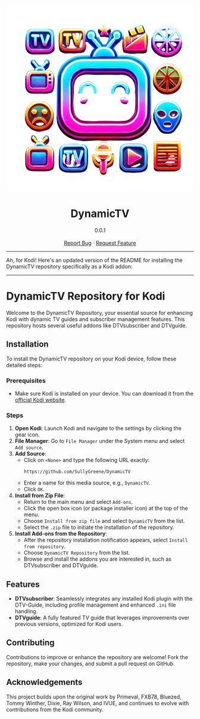 
<p align="center">
  <img src="https://raw.githubusercontent.com/SullyGreene/DynamicTV/main/icon_01.png" 
  alt="Logo" width="500" style="max-width:100%;height:auto;">
</p>

<h1 align="center">DynamicTV</h1>

<p align="center">
  0.0.1<br>
  <br>
  <a href="https://github.com/SullyGreene/DynamicTV/issues">Report Bug</a>
  ·
  <a href="https://github.com/SullyGreene/DynamicTV/issues">Request Feature</a>
</p>


---

Ah, for Kodi! Here's an updated version of the README for installing the DynamicTV repository specifically as a Kodi addon:

---

# DynamicTV Repository for Kodi

Welcome to the DynamicTV Repository, your essential source for enhancing Kodi with dynamic TV guides and subscriber management features. This repository hosts several useful addons like DTVsubscriber and DTVguide.

## Installation

To install the DynamicTV repository on your Kodi device, follow these detailed steps:

### Prerequisites
- Make sure Kodi is installed on your device. You can download it from the [official Kodi website](https://kodi.tv/download).

### Steps
1. **Open Kodi**: Launch Kodi and navigate to the settings by clicking the gear icon.
2. **File Manager**: Go to `File Manager` under the System menu and select `Add source`.
3. **Add Source**:
   - Click on `<None>` and type the following URL exactly: 
     ```
     https://github.com/SullyGreene/DynamicTV
     ```
   - Enter a name for this media source, e.g., `DynamicTV`.
   - Click `OK`.
4. **Install from Zip File**:
   - Return to the main menu and select `Add-ons`.
   - Click the open box icon (or package installer icon) at the top of the menu.
   - Choose `Install from zip file` and select `DynamicTV` from the list.
   - Select the `.zip` file to initiate the installation of the repository.
5. **Install Add-ons from the Repository**:
   - After the repository installation notification appears, select `Install from repository`.
   - Choose `DynamicTV Repository` from the list.
   - Browse and install the addons you are interested in, such as DTVsubscriber and DTVguide.

## Features

- **DTVsubscriber**: Seamlessly integrates any installed Kodi plugin with the DTV-Guide, including profile management and enhanced `.ini` file handling.
- **DTVguide**: A fully featured TV guide that leverages improvements over previous versions, optimized for Kodi users.

## Contributing

Contributions to improve or enhance the repository are welcome! Fork the repository, make your changes, and submit a pull request on GitHub.

## Acknowledgements

This project builds upon the original work by Primeval, FXB78, Bluezed, Tommy Winther, Dixie, Ray Wilson, and IVUE, and continues to evolve with contributions from the Kodi community.

